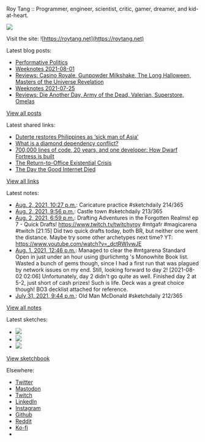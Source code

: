 Roy Tang :: Programmer, engineer, scientist, critic, gamer, dreamer, and kid-at-heart.

![](https://roytang.net/static/img/profile.jpg)

Visit the site: ![https://roytang.net](https://roytang.net)

Latest blog posts:

- [Performative Politics](https://roytang.net/2021/08/performative-politics/)
- [Weeknotes 2021-08-01](https://roytang.net/2021/08/weeknotes-2021-08-01/)
- [Reviews: Casino Royale, Gunpowder Milkshake, The Long Halloween, Masters of the Universe Revelation](https://roytang.net/2021/07/reviews-casino-gunpowder-halloween-masters/)
- [Weeknotes 2021-07-25](https://roytang.net/2021/07/weeknotes-2021-07-25/)
- [Reviews: Die Another Day, Army of the Dead, Valerian, Superstore, Omelas](https://roytang.net/2021/07/dad-aotd-vatcoatp-omelas/)

[View all posts](https://roytang.net/blog)

Latest shared links:

- [Duterte restores Philippines as ‘sick man of Asia’](https://roytang.net/2021/08/duterte-restores-philippines-as-sick-man-of-asia/)
- [What is a diamond dependency conflict?](https://roytang.net/2021/08/what-is-a-diamond-dependency-conflict/)
- [700,000 lines of code, 20 years, and one developer: How Dwarf Fortress is built](https://roytang.net/2021/08/700000-lines-of-code-20-years-and-one-developer-how-dwarf-fortress-is-built/)
- [The Return-to-Office Existential Crisis](https://roytang.net/2021/07/the-return-to-office-existential-crisis/)
- [The Day the Good Internet Died](https://roytang.net/2021/07/the-day-the-good-internet-died/)

[View all links](https://roytang.net/links)

Latest notes:

- [Aug. 2, 2021, 10:27 p.m.](https://roytang.net/2021/08/1422202441706082308/): Caricature practice #sketchdaily 214/365
- [Aug. 2, 2021, 9:56 p.m.](https://roytang.net/2021/08/1422194625184354311/): Castle town #sketchdaily 213/365
- [Aug. 2, 2021, 6:59 p.m.](https://roytang.net/2021/08/1422150033558937605/): Drafting Adventures in the Forgotten Realms! ep 7 - Quick Drafts! https://www.twitch.tv/twitchyroy #mtgafr #magicarena #twitch [21:15] Did two quick drafts today, both BR, but neither one went the distance. Maybe try some other archetypes next time? YT: https://www.youtube.com/watch?v=_dctRWIvwJE
- [Aug. 1, 2021, 12:46 p.m.](https://roytang.net/2021/08/1421693688900505603/): Managed to clear the #mtgarena Standard Open in just under an hour using @urlichmtg &#x27;s Monowhite Book list. Wasted a bunch of gems though, since I had a first run that was plagued by network issues on my end. Still, looking forward to day 2! [2021-08-02 02:06] Unfortunately, day 2 didn&#x27;t go quite as well. Finished day 2 at 5-2, just short of cash prizes! Such is life. Deck was a great choice though! BO3 decklist attached for reference.
- [July 31, 2021, 9:44 p.m.](https://roytang.net/2021/07/1421466841453502467/): Old Man McDonald #sketchdaily 212/365

[View all notes](https://roytang.net/notes)

Latest sketches:


- ![](https://roytang.net/media/cache/09/dd/09dd829abcbacbc74b91c818461bba6f.jpg)
- ![](https://roytang.net/media/cache/ee/fa/eefa047cee954140311ec2b2c3c94713.jpg)
- ![](https://roytang.net/media/cache/fe/02/fe02f417307853be3359c276d984e294.jpg)

[View sketchbook](https://roytang.net/albums/sketchbook)


Elsewhere:

- [Twitter](https://twitter.com/roytang)
- [Mastodon](https://mastodon.technology/@roytang)
- [Twitch](https://twitch.tv/twitchyroy)
- [LinkedIn](https://www.linkedin.com/in/roytang)
- [Instagram](https://instagram.com/roytang0400)
- [Github](https://github.com/roytang)
- [Reddit](https://reddit.com/u/hungryroy)
- [Ko-fi](https://ko-fi.com/roytang)
- [](mailto:hello@roytang.net)